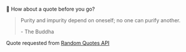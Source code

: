 📣 How about a quote before you go?

> Purity and impurity depend on oneself; no one can purify another.
>
> <p>- The Buddha</p>

Quote requested from [Random Quotes API](https://github.com/lukePeavey/quotable)
